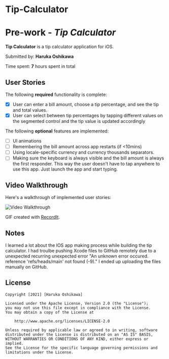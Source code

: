 # Tip-Calculator

# Pre-work - *Tip Calculator*

**Tip Calculator** is a tip calculator application for iOS.

Submitted by: **Haruka Oshikawa**

Time spent: **7** hours spent in total

## User Stories

The following **required** functionality is complete:

* [x] User can enter a bill amount, choose a tip percentage, and see the tip and total values.
* [x] User can select between tip percentages by tapping different values on the segmented control and the tip value is updated accordingly

The following **optional** features are implemented:

* [ ] UI animations
* [ ] Remembering the bill amount across app restarts (if <10mins)
* [ ] Using locale-specific currency and currency thousands separators.
* [ ] Making sure the keyboard is always visible and the bill amount is always the first responder. This way the user doesn't have to tap anywhere to use this app. Just launch the app and start typing.

## Video Walkthrough

Here's a walkthrough of implemented user stories:

<img src='http://g.recordit.co/475kgHNGbS.gif' title='Video Walkthrough' width='' alt='Video Walkthrough' />

GIF created with [RecordIt](https://recordit.co).

## Notes

I learned a lot about the IOS app making process while building the tip calculator.
I had troulbe pushing Xcode files to GitHub remotely due to a unexpected recurring unexpected error "An unknown error occured. reference 'refs/heads/main' not found (-9)."
I ended up uploading the files manually on GitHub.

## License

    Copyright [2021] [Haruka Oshikawa]

    Licensed under the Apache License, Version 2.0 (the "License");
    you may not use this file except in compliance with the License.
    You may obtain a copy of the License at

        http://www.apache.org/licenses/LICENSE-2.0

    Unless required by applicable law or agreed to in writing, software
    distributed under the License is distributed on an "AS IS" BASIS,
    WITHOUT WARRANTIES OR CONDITIONS OF ANY KIND, either express or implied.
    See the License for the specific language governing permissions and
    limitations under the License.

